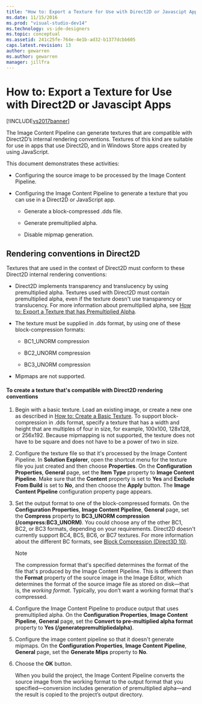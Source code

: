 ```yaml
---
title: "How to: Export a Texture for Use with Direct2D or Javascipt Apps | Microsoft Docs"
ms.date: 11/15/2016
ms.prod: "visual-studio-dev14"
ms.technology: vs-ide-designers
ms.topic: conceptual
ms.assetid: 241c25fe-764e-4e1b-ad32-b1377dcbb605
caps.latest.revision: 13
author: gewarren
ms.author: gewarren
manager: jillfra
---
```

# How to: Export a Texture for Use with Direct2D or Javascipt Apps
[!INCLUDE[vs2017banner](../includes/vs2017banner.md)]

The Image Content Pipeline can generate textures that are compatible with Direct2D’s internal rendering conventions. Textures of this kind are suitable for use in apps that use Direct2D, and in Windows Store apps created by using JavaScript.  
  
 This document demonstrates these activities:  
  
- Configuring the source image to be processed by the Image Content Pipeline.  
  
- Configuring the Image Content Pipeline to generate a texture that you can use in a Direct2D or JavaScript app.  
  
  - Generate a block-compressed .dds file.  

  - Generate premultiplied alpha.  

  - Disable mipmap generation.  
  
## Rendering conventions in Direct2D  
 Textures that are used in the context of Direct2D must conform to these Direct2D internal rendering conventions:  
  
- Direct2D implements transparency and translucency by using premultiplied alpha. Textures used with Direct2D must contain premultiplied alpha, even if the texture doesn't use transparency or translucency. For more information about premultiplied alpha, see [How to: Export a Texture that has Premultiplied Alpha](../designers/how-to-export-a-texture-that-has-premultiplied-alpha.md).  
  
- The texture must be supplied in .dds format, by using one of these block-compression formats:  
  
  - BC1_UNORM compression  

  - BC2_UNORM compression  

  - BC3_UNORM compression  
  
- Mipmaps are not supported.  
  
#### To create a texture that's compatible with Direct2D rendering conventions  
  
1. Begin with a basic texture. Load an existing image, or create a new one as described in [How to: Create a Basic Texture](../designers/how-to-create-a-basic-texture.md). To support block-compression in .dds format, specify a texture that has a width and height that are multiples of four in size, for example, 100x100, 128x128, or 256x192. Because mipmapping is not supported, the texture does not have to be square and does not have to be a power of two in size.  
  
2. Configure the texture file so that it's processed by the Image Content Pipeline. In **Solution Explorer**, open the shortcut menu for the texture file you just created and then choose **Properties**. On the **Configuration Properties**, **General** page, set the **Item Type** property to **Image Content Pipeline**. Make sure that the **Content** property is set to **Yes** and **Exclude From Build** is set to **No**, and then choose the **Apply** button. The **Image Content Pipeline** configuration property page appears.  
  
3. Set the output format to one of the block-compressed formats. On the **Configuration Properties**, **Image Content Pipeline**, **General** page, set the **Compress** property to **BC3_UNORM compression (/compress:BC3_UNORM)**. You could choose any of the other BC1, BC2, or BC3 formats, depending on your requirements. Direct2D doesn't currently support BC4, BC5, BC6, or BC7 textures. For more information about the different BC formats, see [Block Compression (Direct3D 10)](https://msdn.microsoft.com/library/windows/desktop/bb694531.aspx).  
  
   > [!NOTE]
   > The compression format that's specified determines the format of the file that's produced by the Image Content Pipeline. This is different than the **Format** property of the source image in the Image Editor, which determines the format of the source image file as stored on disk—that is, the *working format*. Typically, you don’t want a working format that's compressed.  
  
4. Configure the Image Content Pipeline to produce output that uses premultiplied alpha. On the **Configuration Properties**, **Image Content Pipeline**, **General** page, set the **Convert to pre-multiplied alpha format** property to **Yes (/generatepremultipliedalpha)**.  
  
5. Configure the image content pipeline so that it doesn't generate mipmaps. On the **Configuration Properties**, **Image Content Pipeline**, **General** page, set the **Generate Mips** property to **No**.  
  
6. Choose the **OK** button.  
  
   When you build the project, the Image Content Pipeline converts the source image from the working format to the output format that you specified—conversion includes generation of premultiplied alpha—and the result is copied to the project’s output directory.
